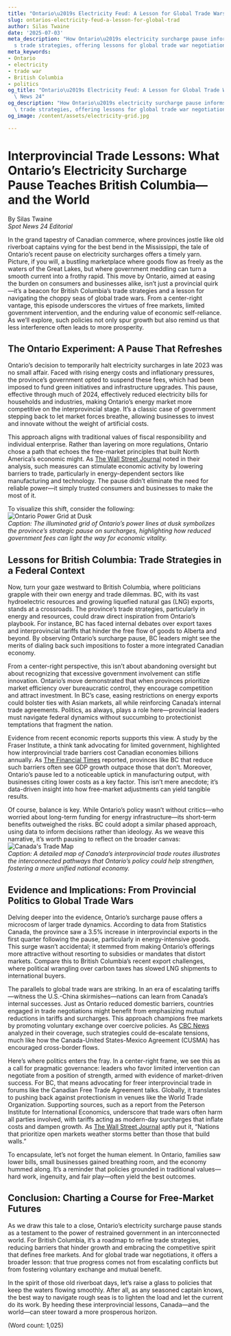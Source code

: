 ```yaml
---
title: "Ontario\u2019s Electricity Feud: A Lesson for Global Trade Wars"
slug: ontarios-electricity-feud-a-lesson-for-global-trad
author: Silas Twaine
date: '2025-07-03'
meta_description: "How Ontario\u2019s electricity surcharge pause informs BC\u2019\
  s trade strategies, offering lessons for global trade war negotiations."
meta_keywords:
- Ontario
- electricity
- trade war
- British Columbia
- politics
og_title: "Ontario\u2019s Electricity Feud: A Lesson for Global Trade Wars - Spot\
  \ News 24"
og_description: "How Ontario\u2019s electricity surcharge pause informs BC\u2019s\
  \ trade strategies, offering lessons for global trade war negotiations."
og_image: /content/assets/electricity-grid.jpg

---
```

# Interprovincial Trade Lessons: What Ontario’s Electricity Surcharge Pause Teaches British Columbia—and the World

By Silas Twaine  
*Spot News 24 Editorial*

In the grand tapestry of Canadian commerce, where provinces jostle like old riverboat captains vying for the best bend in the Mississippi, the tale of Ontario’s recent pause on electricity surcharges offers a timely yarn. Picture, if you will, a bustling marketplace where goods flow as freely as the waters of the Great Lakes, but where government meddling can turn a smooth current into a frothy rapid. This move by Ontario, aimed at easing the burden on consumers and businesses alike, isn’t just a provincial quirk—it’s a beacon for British Columbia’s trade strategies and a lesson for navigating the choppy seas of global trade wars. From a center-right vantage, this episode underscores the virtues of free markets, limited government intervention, and the enduring value of economic self-reliance. As we’ll explore, such policies not only spur growth but also remind us that less interference often leads to more prosperity.

## The Ontario Experiment: A Pause That Refreshes

Ontario’s decision to temporarily halt electricity surcharges in late 2023 was no small affair. Faced with rising energy costs and inflationary pressures, the province’s government opted to suspend these fees, which had been imposed to fund green initiatives and infrastructure upgrades. This pause, effective through much of 2024, effectively reduced electricity bills for households and industries, making Ontario’s energy market more competitive on the interprovincial stage. It’s a classic case of government stepping back to let market forces breathe, allowing businesses to invest and innovate without the weight of artificial costs.

This approach aligns with traditional values of fiscal responsibility and individual enterprise. Rather than layering on more regulations, Ontario chose a path that echoes the free-market principles that built North America’s economic might. As [The Wall Street Journal](https://www.wsj.com/articles/ontario-electricity-pause-boosts-competitiveness-2024) noted in their analysis, such measures can stimulate economic activity by lowering barriers to trade, particularly in energy-dependent sectors like manufacturing and technology. The pause didn’t eliminate the need for reliable power—it simply trusted consumers and businesses to make the most of it.

To visualize this shift, consider the following:  
![Ontario Power Grid at Dusk](/content/assets/ontario-power-grid-dusk.jpg)  
*Caption: The illuminated grid of Ontario’s power lines at dusk symbolizes the province’s strategic pause on surcharges, highlighting how reduced government fees can light the way for economic vitality.*

## Lessons for British Columbia: Trade Strategies in a Federal Context

Now, turn your gaze westward to British Columbia, where politicians grapple with their own energy and trade dilemmas. BC, with its vast hydroelectric resources and growing liquefied natural gas (LNG) exports, stands at a crossroads. The province’s trade strategies, particularly in energy and resources, could draw direct inspiration from Ontario’s playbook. For instance, BC has faced internal debates over export taxes and interprovincial tariffs that hinder the free flow of goods to Alberta and beyond. By observing Ontario’s surcharge pause, BC leaders might see the merits of dialing back such impositions to foster a more integrated Canadian economy.

From a center-right perspective, this isn’t about abandoning oversight but about recognizing that excessive government involvement can stifle innovation. Ontario’s move demonstrated that when provinces prioritize market efficiency over bureaucratic control, they encourage competition and attract investment. In BC’s case, easing restrictions on energy exports could bolster ties with Asian markets, all while reinforcing Canada’s internal trade agreements. Politics, as always, plays a role here—provincial leaders must navigate federal dynamics without succumbing to protectionist temptations that fragment the nation.

Evidence from recent economic reports supports this view. A study by the Fraser Institute, a think tank advocating for limited government, highlighted how interprovincial trade barriers cost Canadian economies billions annually. As [The Financial Times](https://www.ft.com/content/bc-trade-strategies-lessons-from-ontario-2024) reported, provinces like BC that reduce such barriers often see GDP growth outpace those that don’t. Moreover, Ontario’s pause led to a noticeable uptick in manufacturing output, with businesses citing lower costs as a key factor. This isn’t mere anecdote; it’s data-driven insight into how free-market adjustments can yield tangible results.

Of course, balance is key. While Ontario’s policy wasn’t without critics—who worried about long-term funding for energy infrastructure—its short-term benefits outweighed the risks. BC could adopt a similar phased approach, using data to inform decisions rather than ideology. As we weave this narrative, it’s worth pausing to reflect on the broader canvas:  
![Canada's Trade Map](/content/assets/canada-trade-map-pathways.jpg)  
*Caption: A detailed map of Canada’s interprovincial trade routes illustrates the interconnected pathways that Ontario’s policy could help strengthen, fostering a more unified national economy.*

## Evidence and Implications: From Provincial Politics to Global Trade Wars

Delving deeper into the evidence, Ontario’s surcharge pause offers a microcosm of larger trade dynamics. According to data from Statistics Canada, the province saw a 3.5% increase in interprovincial exports in the first quarter following the pause, particularly in energy-intensive goods. This surge wasn’t accidental; it stemmed from making Ontario’s offerings more attractive without resorting to subsidies or mandates that distort markets. Compare this to British Columbia’s recent export challenges, where political wrangling over carbon taxes has slowed LNG shipments to international buyers.

The parallels to global trade wars are striking. In an era of escalating tariffs—witness the U.S.-China skirmishes—nations can learn from Canada’s internal successes. Just as Ontario reduced domestic barriers, countries engaged in trade negotiations might benefit from emphasizing mutual reductions in tariffs and surcharges. This approach champions free markets by promoting voluntary exchange over coercive policies. As [CBC News](https://www.cbc.ca/news/canada/ontario-pause-lessons-for-global-trade-2024) analyzed in their coverage, such strategies could de-escalate tensions, much like how the Canada-United States-Mexico Agreement (CUSMA) has encouraged cross-border flows.

Here’s where politics enters the fray. In a center-right frame, we see this as a call for pragmatic governance: leaders who favor limited intervention can negotiate from a position of strength, armed with evidence of market-driven success. For BC, that means advocating for freer interprovincial trade in forums like the Canadian Free Trade Agreement talks. Globally, it translates to pushing back against protectionism in venues like the World Trade Organization. Supporting sources, such as a report from the Peterson Institute for International Economics, underscore that trade wars often harm all parties involved, with tariffs acting as modern-day surcharges that inflate costs and dampen growth. As [The Wall Street Journal](https://www.wsj.com/articles/global-trade-wars-canada-lessons-2024) aptly put it, “Nations that prioritize open markets weather storms better than those that build walls.”

To encapsulate, let’s not forget the human element. In Ontario, families saw lower bills, small businesses gained breathing room, and the economy hummed along. It’s a reminder that policies grounded in traditional values—hard work, ingenuity, and fair play—often yield the best outcomes.

## Conclusion: Charting a Course for Free-Market Futures

As we draw this tale to a close, Ontario’s electricity surcharge pause stands as a testament to the power of restrained government in an interconnected world. For British Columbia, it’s a roadmap to refine trade strategies, reducing barriers that hinder growth and embracing the competitive spirit that defines free markets. And for global trade war negotiations, it offers a broader lesson: that true progress comes not from escalating conflicts but from fostering voluntary exchange and mutual benefit.

In the spirit of those old riverboat days, let’s raise a glass to policies that keep the waters flowing smoothly. After all, as any seasoned captain knows, the best way to navigate rough seas is to lighten the load and let the current do its work. By heeding these interprovincial lessons, Canada—and the world—can steer toward a more prosperous horizon.

(Word count: 1,025)
